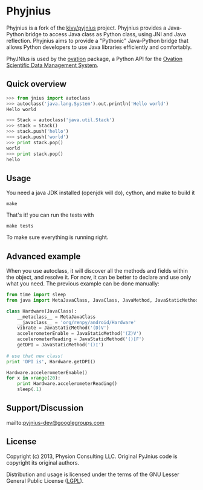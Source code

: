 Phyjnius
========

Phyjnius is a fork of the [kivy/pyjnius](https://github.com/kivy/pyjnius) project. Phyjnius provides a Java-Python bridge to access Java class as Python class, using JNI and Java reflection. Phyjnius aims to provide a "Pythonic" Java-Python bridge that allows Python developers to use Java libraries efficiently and comfortably.

PhyJNIus is used by the [ovation](https://github.com/physion/ovation-python) package, a Python API for the [Ovation Scientific Data Management System](ovation.io).


Quick overview
--------------

```python
>>> from jnius import autoclass
>>> autoclass('java.lang.System').out.println('Hello world')
Hello world

>>> Stack = autoclass('java.util.Stack')
>>> stack = Stack()
>>> stack.push('hello')
>>> stack.push('world')
>>> print stack.pop()
world
>>> print stack.pop()
hello
```

Usage
-----

You need a java JDK installed (openjdk will do), cython, and make to build it

    make

That's it! you can run the tests with

    make tests

To make sure everything is running right.


Advanced example
----------------

When you use autoclass, it will discover all the methods and fields within the object, and resolve it.
For now, it can be better to declare and use only what you need.
The previous example can be done manually:

```python
from time import sleep
from java import MetaJavaClass, JavaClass, JavaMethod, JavaStaticMethod

class Hardware(JavaClass):
    __metaclass__ = MetaJavaClass
    __javaclass__ = 'org/renpy/android/Hardware'
    vibrate = JavaStaticMethod('(D)V')
    accelerometerEnable = JavaStaticMethod('(Z)V')
    accelerometerReading = JavaStaticMethod('()[F')
    getDPI = JavaStaticMethod('()I')
    
# use that new class!
print 'DPI is', Hardware.getDPI()

Hardware.accelerometerEnable()
for x in xrange(20):
    print Hardware.accelerometerReading()
    sleep(.1)
```

Support/Discussion
------------------

mailto:pyjnius-dev@googlegroups.com

License
--------

Copyright (c) 2013, Physion Consulting LLC. Original PyJnius code is copyright its original authors.

Distribution and usage is licensed under the terms of the GNU Lesser General Public License ([LGPL](http://www.gnu.org/licenses/lgpl.html "LGPL")).